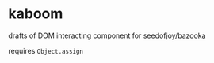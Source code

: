 # kaboom

drafts of DOM interacting component for [seedofjoy/bazooka](https://github.com/seedofjoy/bazooka)

requires `Object.assign`

